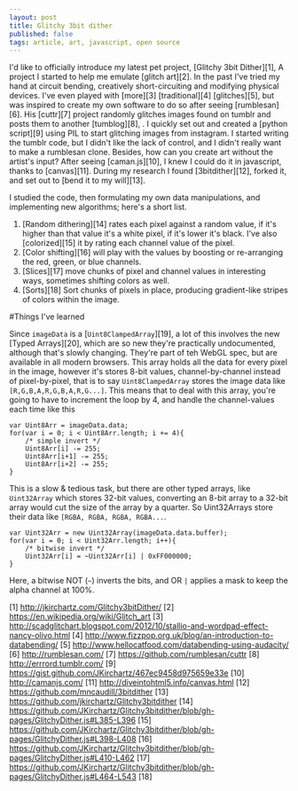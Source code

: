 ```yaml
---
layout: post
title: Glitchy 3bit dither
published: false
tags: article, art, javascript, open source
---
```


I'd like to officially introduce my latest pet project, [Glitchy 3bit Dither][1], A project I started to help me emulate [glitch art][2].
In the past I've tried my hand at circuit bending, creatively short-circuiting and modifying physical devices.
I've even played with [more][3] [traditional][4] [glitches][5], but was inspired to create my own software to do so after seeing [rumblesan][6].
His [cuttr][7] project randomly glitches images found on tumblr and posts them to another [tumblog][8], .
I quickly set out and created a [python script][9] using PIL to start glitching images from instagram. 
I started writing the tumblr code, but I didn't like the lack of control, and I didn't really want to make a rumblesan clone.
Besides, how can you create art without the artist's input? After seeing [caman.js][10], I knew I could do it in javascript, thanks to [canvas][11].
During my research I found [3bitdither][12], forked it, and set out to [bend it to my will][13].

I studied the code, then formulating my own data manipulations, and implementing new algorithms; here's a short list.

1. [Random dithering][14] rates each pixel against a random value, if it's higher than that value it's a white pixel, if it's lower it's black.
I've also [colorized][15] it by rating each channel value of the pixel.
2. [Color shifting][16] will play with the values by boosting or re-arranging the red, green, or blue channels.
3. [Slices][17] move chunks of pixel and channel values in interesting ways, sometimes shifting colors as well.
4. [Sorts][18] Sort chunks of pixels in place, producing gradient-like stripes of colors within the image.

#Things I've learned

Since `imageData` is a [`Uint8ClampedArray`][19], a lot of this involves the new [Typed Arrays][20], which are so new they're practically undocumented, although that's slowly changing. They're part of teh WebGL spec, but are available in all modern browsers. 
This array holds all the data for every pixel in the image, however it's stores 8-bit values, channel-by-channel instead of pixel-by-pixel, that is to say `Uint8ClampedArray` stores the image data like `[R,G,B,A,R,G,B,A,R,G...]`.
This means that to deal with this array, you're going to have to increment the loop by 4, and handle the channel-values each time like this

    var Uint8Arr = imageData.data;
    for(var i = 0; i < Uint8Arr.length; i += 4){
        /* simple invert */
        Uint8Arr[i] -= 255;
        Uint8Arr[i+1] -= 255;
        Uint8Arr[i+2] -= 255;
    }

This is a slow &amp; tedious task, but there are other typed arrays, like `Uint32Array` which stores 32-bit values, converting an 8-bit array to a 32-bit array would cut the size of the array by a quarter.
So Uint32Arrays store their data like `[RGBA, RGBA, RGBA, RGBA...`.

    var Uint32Arr = new Uint32Array(imageData.data.buffer);
    for(var i = 0; i < Uint32Arr.length; i++){
        /* bitwise invert */
        Uint32Arr[i] = ~Uint32Arr[i] | 0xFF000000;
    }

Here, a bitwise NOT (`~`) inverts the bits, and OR `|` applies a mask to keep the alpha channel at 100%. 

[1] http://jkirchartz.com/Glitchy3bitDither/
[2] https://en.wikipedia.org/wiki/Glitch_art
[3] http://scadglitchart.blogspot.com/2012/10/stallio-and-wordpad-effect-nancy-olivo.html
[4] http://www.fizzpop.org.uk/blog/an-introduction-to-databending/
[5] http://www.hellocatfood.com/databending-using-audacity/
[6] http://rumblesan.com/
[7] https://github.com/rumblesan/cuttr
[8] http://errrord.tumblr.com/
[9] https://gist.github.com/JKirchartz/467ec9458d975659e33e
[10] http://camanjs.com/
[11] http://diveintohtml5.info/canvas.html
[12] https://github.com/mncaudill/3bitdither
[13] https://github.com/jkirchartz/Glitchy3bitdither
[14] https://github.com/JKirchartz/Glitchy3bitdither/blob/gh-pages/GlitchyDither.js#L385-L396
[15] https://github.com/JKirchartz/Glitchy3bitdither/blob/gh-pages/GlitchyDither.js#L398-L408
[16] https://github.com/JKirchartz/Glitchy3bitdither/blob/gh-pages/GlitchyDither.js#L410-L462
[17]  https://github.com/JKirchartz/Glitchy3bitdither/blob/gh-pages/GlitchyDither.js#L464-L543
[18]
